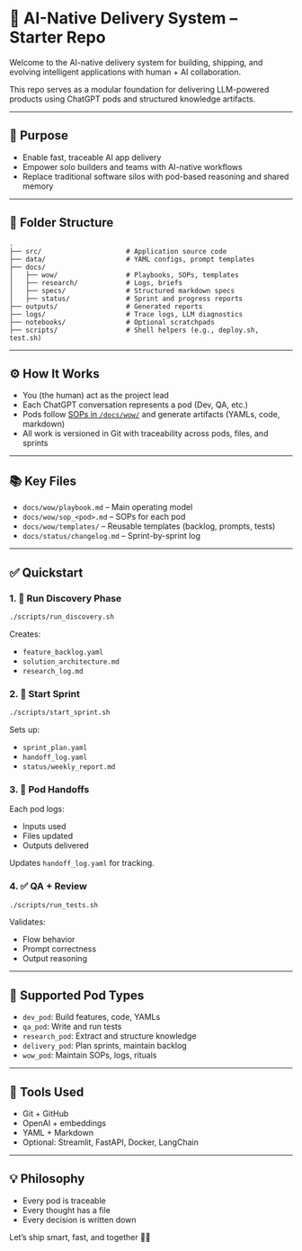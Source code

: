 # 🧠 AI-Native Delivery System – Starter Repo

Welcome to the AI-native delivery system for building, shipping, and evolving intelligent applications with human + AI collaboration.

This repo serves as a modular foundation for delivering LLM-powered products using ChatGPT pods and structured knowledge artifacts.

---

## 🚀 Purpose
- Enable fast, traceable AI app delivery
- Empower solo builders and teams with AI-native workflows
- Replace traditional software silos with pod-based reasoning and shared memory

---

## 📁 Folder Structure
```
.
├── src/                     # Application source code
├── data/                    # YAML configs, prompt templates
├── docs/
│   ├── wow/                 # Playbooks, SOPs, templates
│   ├── research/            # Logs, briefs
│   ├── specs/               # Structured markdown specs
│   ├── status/              # Sprint and progress reports
├── outputs/                 # Generated reports
├── logs/                    # Trace logs, LLM diagnostics
├── notebooks/               # Optional scratchpads
├── scripts/                 # Shell helpers (e.g., deploy.sh, test.sh)
```

---

## ⚙️ How It Works
- You (the human) act as the project lead
- Each ChatGPT conversation represents a pod (Dev, QA, etc.)
- Pods follow [SOPs in `/docs/wow/`](./docs/wow/) and generate artifacts (YAMLs, code, markdown)
- All work is versioned in Git with traceability across pods, files, and sprints

---

## 📚 Key Files
- `docs/wow/playbook.md` – Main operating model
- `docs/wow/sop_<pod>.md` – SOPs for each pod
- `docs/wow/templates/` – Reusable templates (backlog, prompts, tests)
- `docs/status/changelog.md` – Sprint-by-sprint log

---

## ✅ Quickstart

### 1. 🧭 Run Discovery Phase
```bash
./scripts/run_discovery.sh
```
Creates:
- `feature_backlog.yaml`
- `solution_architecture.md`
- `research_log.md`

### 2. 🚀 Start Sprint
```bash
./scripts/start_sprint.sh
```
Sets up:
- `sprint_plan.yaml`
- `handoff_log.yaml`
- `status/weekly_report.md`

### 3. 🔁 Pod Handoffs
Each pod logs:
- Inputs used
- Files updated
- Outputs delivered

Updates `handoff_log.yaml` for tracking.

### 4. ✅ QA + Review
```bash
./scripts/run_tests.sh
```
Validates:
- Flow behavior
- Prompt correctness
- Output reasoning

---

## 🧠 Supported Pod Types
- `dev_pod`: Build features, code, YAMLs
- `qa_pod`: Write and run tests
- `research_pod`: Extract and structure knowledge
- `delivery_pod`: Plan sprints, maintain backlog
- `wow_pod`: Maintain SOPs, logs, rituals

---

## 🧰 Tools Used
- Git + GitHub
- OpenAI + embeddings
- YAML + Markdown
- Optional: Streamlit, FastAPI, Docker, LangChain

---

## 💡 Philosophy
- Every pod is traceable
- Every thought has a file
- Every decision is written down

Let’s ship smart, fast, and together 🚢🤖

